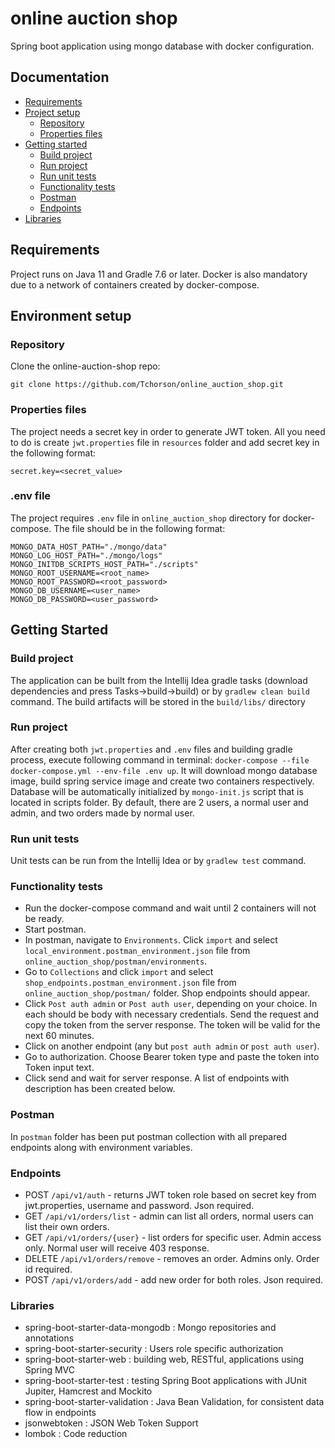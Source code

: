 # online auction shop

Spring boot application using mongo database with  docker configuration.

## Documentation

- [Requirements](#requirements)
- [Project setup](#environment-setup)
  - [Repository](#repository)
  - [Properties files](#properties-files)
- [Getting started](#getting-started)
  - [Build project](#build-project)
  - [Run project](#run-project)
  - [Run unit tests](#run-unit-tests)
  - [Functionality tests](#functionality-tests)
  - [Postman](#postman)
  - [Endpoints](#endpoints)
- [Libraries](#Libraries)



## Requirements

Project runs on Java 11 and Gradle 7.6 or later.
Docker is also mandatory due to a network of containers
created by docker-compose.

## Environment setup

### Repository

Clone the online-auction-shop repo:

```
git clone https://github.com/Tchorson/online_auction_shop.git
```

### Properties files

The project needs a secret key in order to generate JWT token. All you need to do is create `jwt.properties` file in `resources` folder and add secret key in the following format:

```
secret.key=<secret_value>
```

### .env file

The project requires `.env` file in `online_auction_shop` directory for docker-compose.
The file should be in the following format:

```
MONGO_DATA_HOST_PATH="./mongo/data"
MONGO_LOG_HOST_PATH="./mongo/logs"
MONGO_INITDB_SCRIPTS_HOST_PATH="./scripts"
MONGO_ROOT_USERNAME=<root_name>
MONGO_ROOT_PASSWORD=<root_password>
MONGO_DB_USERNAME=<user_name>
MONGO_DB_PASSWORD=<user_password>
```

## Getting Started

### Build project

The application can be built from the Intellij Idea gradle tasks (download dependencies and press Tasks->build->build) or by `gradlew clean build` command. The build artifacts will be stored in the `build/libs/` directory

### Run project

After creating both `jwt.properties` and `.env` files and building gradle process, execute following command in terminal:
 `docker-compose --file docker-compose.yml --env-file .env up`. It will download mongo database image, build spring service image and create two containers respectively.
Database will be automatically initialized by `mongo-init.js` script that is located in scripts folder.
By default, there are 2 users, a normal user and admin, and two orders made by normal user.

### Run unit tests

Unit tests can be run from the Intellij Idea or by `gradlew test` command.

### Functionality tests

- Run the docker-compose command and wait until 2 containers will not be ready.
- Start postman.
- In postman, navigate to `Environments`. Click `import` and select `local_environment.postman_environment.json` file from `online_auction_shop/postman/environments`.
- Go to `Collections` and click `import` and select  `shop_endpoints.postman_environment.json` file from `online_auction_shop/postman/` folder. Shop endpoints should appear.
- Click `Post auth admin` or `Post auth user`, depending on your choice. In each should be body with necessary credentials. Send the request and copy the token from the server response. The token will be valid for the next 60 minutes.
- Click on another endpoint (any but `post auth admin` or `post auth user`). 
- Go to authorization. Choose Bearer token type and paste the token into Token input text. 
- Click send and wait for server response. A list of endpoints with description has been created below.

### Postman

In `postman` folder has been put postman collection with all prepared endpoints along with environment variables.

### Endpoints

- POST `/api/v1/auth` - returns JWT token role based on secret key from jwt.properties, username and password. Json required.
- GET `/api/v1/orders/list` - admin can list all orders, normal users can list their own orders.
- GET `/api/v1/orders/{user}` - list orders for specific user. Admin access only. Normal user will receive 403 response.
- DELETE `/api/v1/orders/remove` - removes an order. Admins only. Order id required. 
- POST `/api/v1/orders/add` - add new order for both roles. Json required.

### Libraries

- spring-boot-starter-data-mongodb : Mongo repositories and annotations
- spring-boot-starter-security : Users role specific authorization
- spring-boot-starter-web : building web, RESTful, applications using Spring MVC
- spring-boot-starter-test : testing Spring Boot applications with JUnit Jupiter, Hamcrest and Mockito
- spring-boot-starter-validation : Java Bean Validation,  for consistent data flow in endpoints
- jsonwebtoken : JSON Web Token Support
- lombok : Code reduction